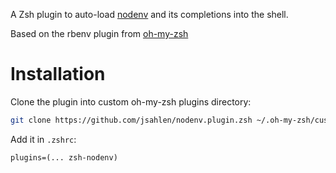 A Zsh plugin to auto-load [nodenv](https://github.com/nodenv/nodenv) and its completions into the shell.

Based on the rbenv plugin from [oh-my-zsh](https://github.com/robbyrussell/oh-my-zsh)

# Installation

Clone the plugin into custom oh-my-zsh plugins directory:
```sh
git clone https://github.com/jsahlen/nodenv.plugin.zsh ~/.oh-my-zsh/custom/plugins/nodenv
```

Add it in `.zshrc`:
```
plugins=(... zsh-nodenv)
```
